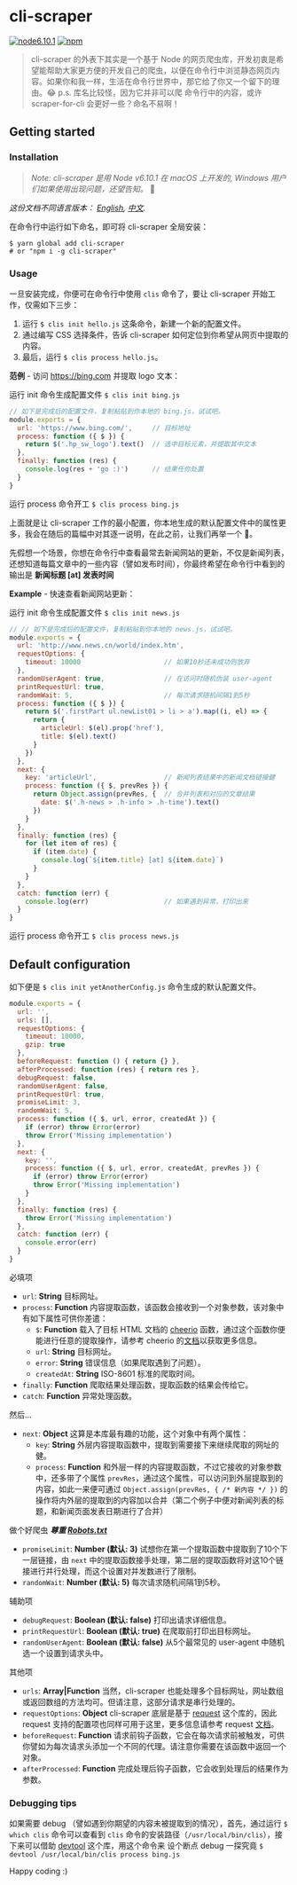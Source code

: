 # cli-scraper
[![node6.10.1](https://img.shields.io/badge/node-6.10.1-green.svg)](https://nodejs.org/en/blog/release/v0.6.10/)
[![npm](https://img.shields.io/npm/v/cli-scraper.svg)](https://www.npmjs.com/package/cli-scraper)

> cli-scraper 的外表下其实是一个基于 Node 的网页爬虫库，开发初衷是希望能帮助大家更方便的开发自己的爬虫，以便在命令行中浏览静态网页内容。如果你和我一样，生活在命令行世界中，那它给了你又一个留下的理由。:joy: p.s. 库名比较怪，因为它并非可以爬 命令行中的内容，或许 scraper-for-cli 会更好一些？命名不易啊！

## Getting started

### Installation

> *Note: cli-scraper 是用 Node v6.10.1 在 macOS 上开发的, Windows 用户们如果使用出现问题，还望告知。* :bow:

*这份文档不同语言版本： [English](README.md), [中文](README.chs.md).*

在命令行中运行如下命名，即可将 cli-scraper 全局安装：
```
$ yarn global add cli-scraper
# or "npm i -g cli-scraper"
```

### Usage

一旦安装完成，你便可在命令行中使用 `clis` 命令了，要让 cli-scraper 开始工作，仅需如下三步：

1. 运行 `$ clis init hello.js` 这条命令，新建一个新的配置文件。
2. 通过编写 CSS 选择条件，告诉 cli-scraper 如何定位到你希望从网页中提取的内容。
3. 最后，运行 `$ clis process hello.js`。

**范例** - 访问 https://bing.com 并提取 logo 文本：

运行 init 命令生成配置文件 `$ clis init bing.js`
```js
// 如下是完成后的配置文件，复制粘贴到你本地的 bing.js，试试吧。
module.exports = {
  url: 'https://www.bing.com/',     // 目标地址
  process: function ({ $ }) {
    return $('.hp_sw_logo').text()  // 选中目标元素，并提取其中文本
  },
  finally: function (res) {
    console.log(res + 'go :)')      // 结果任你处置
  }
}
```
运行 process 命令开工 `$ clis process bing.js`

上面就是让 cli-scraper 工作的最小配置，你本地生成的默认配置文件中的属性更多，我会在随后的篇幅中对其逐一说明，在此之前，让我们再举一个 🌰。

先假想一个场景，你想在命令行中查看最常去新闻网站的更新，不仅是新闻列表，还想知道每篇文章中的一些内容（譬如发布时间），你最终希望在命令行中看到的输出是 **新闻标题 [at] 发表时间**

**Example** - 快速查看新闻网站更新：

运行 init 命令生成配置文件 `$ clis init news.js`
```js
// // 如下是完成后的配置文件，复制粘贴到你本地的 news.js，试试吧。
module.exports = {
  url: 'http://www.news.cn/world/index.htm',
  requestOptions: {
    timeout: 10000                     // 如果10秒还未成功则放弃
  },
  randomUserAgent: true,               // 在访问时随机伪装 user-agent
  printRequestUrl: true,
  randomWait: 5,                       // 每次请求随机间隔1到5秒
  process: function ({ $ }) {
    return $('.firstPart ul.newList01 > li > a').map((i, el) => {
      return {
        articleUrl: $(el).prop('href'),
        title: $(el).text()
      }
    })
  },
  next: {
    key: 'articleUrl',                 // 新闻列表结果中的新闻文档链接健
    process: function ({ $, prevRes }) {
      return Object.assign(prevRes, {  // 合并列表和对应的文章结果
        date: $('.h-news > .h-info > .h-time').text()
      })
    }
  },
  finally: function (res) {
    for (let item of res) {
      if (item.date) {
        console.log(`${item.title} [at] ${item.date}`)
      }
    }
  },
  catch: function (err) {
    console.log(err)                   // 如果遇到异常，打印出来
  }
}
```
运行 process 命令开工 `$ clis process news.js`

## Default configuration

如下便是 `$ clis init yetAnotherConfig.js` 命令生成的默认配置文件。
```js
module.exports = {
  url: '',
  urls: [],
  requestOptions: {
    timeout: 10000,
    gzip: true
  },
  beforeRequest: function () { return {} },
  afterProcessed: function (res) { return res },
  debugRequest: false,
  randomUserAgent: false,
  printRequestUrl: true,
  promiseLimit: 3,
  randomWait: 5,
  process: function ({ $, url, error, createdAt }) {
    if (error) throw Error(error)
    throw Error('Missing implementation')
  },
  next: {
    key: '',
    process: function ({ $, url, error, createdAt, prevRes }) {
      if (error) throw Error(error)
      throw Error('Missing implementation')
    }
  },
  finally: function (res) {
    throw Error('Missing implementation')
  },
  catch: function (err) {
    console.error(err)
  }
}
```
必填项
- `url`: **String** 目标网址。
- `process`: **Function** 内容提取函数，该函数会接收到一个对象参数，该对象中有如下属性可供你差遣：
  - `$`: **Function** 载入了目标 HTML 文档的 [cheerio](https://github.com/cheeriojs/cheerio) 函数，通过这个函数你便能进行任意的提取操作，请参考 cheerio 的[文档](https://cheerio.js.org/)以获取更多信息。
  - `url`: **String** 目标网址。
  - `error`: **String** 错误信息（如果爬取遇到了问题）。
  - `createdAt`: **String** ISO-8601 标准的爬取时间。
- `finally`: **Function** 爬取结果处理函数，提取函数的结果会传给它。
- `catch`: **Function** 异常处理函数。

然后...
- `next`: **Object** 这算是本库最有趣的功能，这个对象中有两个属性：
  - `key`: **String** 外层内容提取函数中，提取到需要接下来继续爬取的网址的健。
  - `process`: **Function** 和外层一样的内容提取函数，不过它接收的对象参数中，还多带了个属性 `prevRes`，通过这个属性，可以访问到外层提取到的内容，如此一来便可通过 `Object.assign(prevRes, { /* 新内容 */ })` 的操作将内外层的提取到的内容加以合并（第二个例子中便对新闻列表的标题，和新闻页面发表日期进行了合并）

做个好爬虫 ***尊重 [Robots.txt](http://www.robotstxt.org/)***
- `promiseLimit`: **Number (默认: 3)** 试想你在第一个提取函数中提取到了10个下一层链接，由 `next` 中的提取函数接手处理，第二层的提取函数将对这10个链接进行并行处理，而这个设置对并发数进行了限制。
- `randomWait`: **Number (默认: 5)** 每次请求随机间隔1到5秒。

辅助项
- `debugRequest`: **Boolean (默认: false)** 打印出请求详细信息。
- `printRequestUrl`: **Boolean (默认: true)** 在爬取前打印出目标网址。
- `randomUserAgent`: **Boolean (默认: false)** 从5个最常见的 user-agent 中随机选一个设置到请求头中。

其他项
- `urls`: **Array|Function** 当然，cli-scraper 也能处理多个目标网址，网址数组或返回数组的方法均可。但请注意，这部分请求是串行处理的。
- `requestOptions`: **Object** cli-scraper 底层是基于 [request](https://github.com/request/request) 这个库的，因此 request 支持的配置项也同样可用于这里，更多信息请参考 request [文档](https://github.com/request/request#requestoptions-callback)。
- `beforeRequest`: **Function** 请求前钩子函数，它会在每次请求前被触发，可供你譬如为每次请求头添加一个不同的代理。请注意你需要在该函数中返回一个对象。
- `afterProcessed`: **Function** 完成处理后钩子函数，它会收到处理后的结果作为参数。

### Debugging tips

如果需要 debug （譬如遇到你期望的内容未被提取到的情况），首先，通过运行 `$ which clis` 命令可以查看到 `clis` 命令的安装路径（`/usr/local/bin/clis`），接下来可以借助 [devtool](https://github.com/Jam3/devtool) 这个库，用这个命令来 设个断点 debug 一探究竟 `$ devtool /usr/local/bin/clis process bing.js`

Happy coding :)
